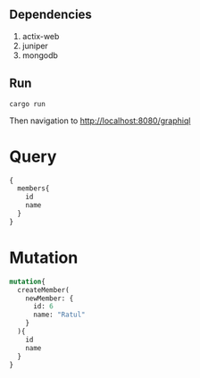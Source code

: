 ## Dependencies
1. actix-web
2. juniper
3. mongodb

## Run

```
cargo run

```

Then navigation to [http://localhost:8080/graphiql](http://localhost:8080/graphiql) 

# Query 

```graphql
{
  members{
    id
    name
  }
}

```

# Mutation

```graphql
mutation{
  createMember(
    newMember: {
      id: 6
      name: "Ratul"
    }
  ){
    id
    name
  }
}
```
